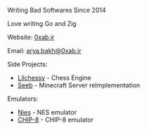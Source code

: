 Writing Bad Softwares Since 2014

Love writing Go and Zig

Website: [0xab.ir](https://0xab.ir/en)

Email: [arya.bakh@0xab.ir](mailto:arya.bakh@0xab.ir)

<!--
learn by looking at the code:
- [datastructure](https://github.com/Torbatti/datastructure) - datastructures
- [algorithm](https://github.com/Torbatti/algorithm) - algorithms


Shen Libraries:
- [uuid.shen](https://github.com/Torbatti/uuid.shen)- cross language uuid library for c/zig/go
-->


Side Projects:
- [Lilchessy](https://github.com/Torbatti/lilchessy) - Chess Engine
- [Seeb](https://github.com/Torbatti/jangal) - Minecraft Server reImplementation
<!--
- [Kavir](https://github.com/Torbatti/kavir) -
- [Taagh](https://github.com/Torbatti/taagh) - Entertainment library
- [Keese](https://github.com/Torbatti/keese) - Entertainment library
-->

Emulators:
- [Nies](https://github.com/Torbatti/nies) - NES emulator
- [CHIP-8](https://github.com/Torbatti/chip-8) - CHIP-8 emulator
<!--
- [SiNies](https://github.com/Torbatti/nies) - SNES emulator
- [GiBi](https://github.com/Torbatti/nies) - GB emulator
- [GiBiCi](https://github.com/Torbatti/nies) - GBC emulator
- [GiBiAi](https://github.com/Torbatti/nies) - GBA emulator
-->
